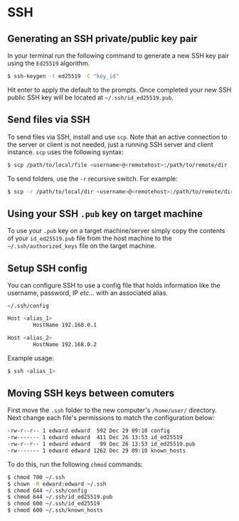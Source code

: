 # SSH

## Generating an SSH private/public key pair

In your terminal run the following command to generate a new SSH key pair using the `Ed25519` algorithm.

```bash
$ ssh-keygen -t ed25519 -C "key_id"
```

Hit enter to apply the default to the prompts. Once completed your new SSH public SSH key will be located at `~/.ssh/id_ed25519.pub`.

## Send files via SSH

To send files via SSH, install and use `scp`. Note that an active connection to the server or client is not needed, just a running SSH server and client instance. `scp` uses the following syntax:

```bash
$ scp /path/to/local/file <username>@<remotehost>:/path/to/remote/dir
```

To send folders, use the `-r` recursive switch. For example:

```bash
$ scp -r /path/to/local/dir <username>@<remotehost>:/path/to/remote/dir
```

## Using your SSH `.pub` key on target machine

To use your `.pub` key on a target machine/server simply copy the contents of your `id_ed25519.pub` file from the host machine to the `~/.ssh/authorized_keys` file on the target machine.

## Setup SSH config

You can configure SSH to use a config file that holds information like the username, password, IP _etc..._ with an associated alias.

`~/.ssh/config`

```bash
Host <alias_1>
        HostName 192.168.0.1

Host <alias_2>
        HostName 192.168.0.2
```

Example usage:

```bash
$ ssh <alias_1>
```

## Moving SSH keys between comuters

First move the `.ssh` folder to the new computer's `/home/user/` directory. Next change each file's permissions to match
the configuration below:

```bash
-rw-r--r-- 1 edward edward  592 Dec 29 09:10 config
-rw------- 1 edward edward  411 Dec 26 13:53 id_ed25519
-rw-r--r-- 1 edward edward   99 Dec 26 13:53 id_ed25519.pub
-rw------- 1 edward edward 1262 Dec 29 09:10 known_hosts
```

To do this, run the following `chmod` commands:

```bash
$ chmod 700 ~/.ssh
$ chown -R edward:edward ~/.ssh
$ chmod 644 ~/.ssh/config
$ chmod 644 ~/.ssh/id_ed25519.pub
$ chmod 600 ~/.ssh/id_ed25519
$ chmod 600 ~/.ssh/known_hosts
```

